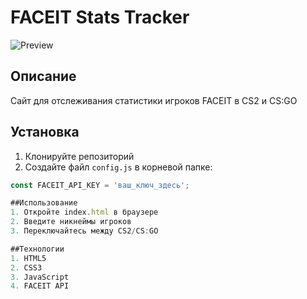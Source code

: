 # FACEIT Stats Tracker

![Preview](images/preview.jpg)

## Описание
Сайт для отслеживания статистики игроков FACEIT в CS2 и CS:GO

## Установка
1. Клонируйте репозиторий
2. Создайте файл `config.js` в корневой папке:
```javascript
const FACEIT_API_KEY = 'ваш_ключ_здесь';

##Использование
1. Откройте index.html в браузере
2. Введите никнеймы игроков
3. Переключайтесь между CS2/CS:GO

##Технологии
1. HTML5
2. CSS3
3. JavaScript
4. FACEIT API